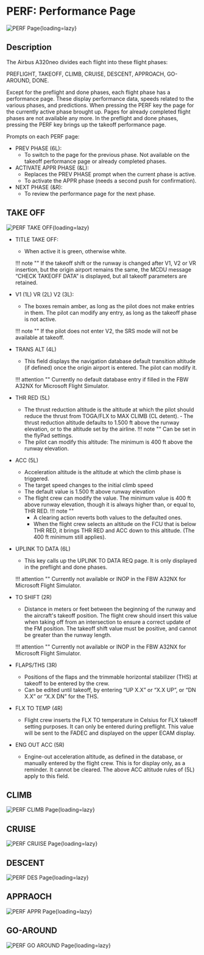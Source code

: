 # PERF: Performance Page

![PERF Page](../../assets/a32nx-briefing/mcdu/perf-page.jpg "PERF Page"){loading=lazy}

## Description

The Airbus A320neo divides each flight into these flight phases:

PREFLIGHT, TAKEOFF, CLIMB, CRUISE, DESCENT, APPROACH, GO-AROUND, DONE.

Except for the preflight and done phases, each flight phase has a performance page. These display performance data, speeds related to the various phases, and predictions. When pressing the PERF key the page for the currently active phase brought up. Pages for already completed flight phases are not available any more. In the preflight and done phases, pressing the PERF key brings up the takeoff performance page.

Prompts on each PERF page:

- PREV PHASE (6L):
    - To switch to the page for the previous phase. Not available on the takeoff performance page or already completed phases.
- ACTIVATE APPR PHASE (&L):
    - Replaces the PREV PHASE prompt when the current phase is active.
    - To activate the APPR phase (needs a second push for confirmation).
- NEXT PHASE (&R):
    - To review the performance page for the next phase.

## TAKE OFF

![PERF TAKE OFF](../../assets/a32nx-briefing/mcdu/perf-takeoff-page.png "PERF TAKE OFF"){loading=lazy}

- TITLE TAKE OFF:
    - When active it is green, otherwise white.

    !!! note ""
         If the takeoff shift or the runway is changed after V1, V2 or VR insertion, but the origin airport remains the same, the MCDU message “CHECK TAKEOFF DATA” is displayed, but all takeoff parameters are retained.

- V1 (1L) VR (2L) V2 (3L):
    - The boxes remain amber, as long as the pilot does not make entries in them. The pilot can modify any entry, as long as the takeoff phase is not active.

    !!! note ""
        If the pilot does not enter V2, the SRS mode will not be available at takeoff.

- TRANS ALT (4L)
    - This field displays the navigation database default transition altitude (if defined) once the origin airport is entered. The pilot can modify it.

    !!! attention ""
        Currently no default database entry if filled in the FBW A32NX for Microsoft Flight Simulator.

- THR RED (5L)
    - The thrust reduction altitude is the altitude at which the pilot should reduce the thrust from TOGA/FLX to MAX CLIMB (CL detent).
    ‐ The thrust reduction altitude defaults to 1.500 ft above the runway elevation, or to the altitude set by the airline.
    !!! note ""
        Can be set in the flyPad settings.
    - The pilot can modify this altitude: The minimum is 400 ft above the runway elevation.

- ACC (5L)
    - Acceleration altitude is the altitude at which the climb phase is triggered.
    - The target speed changes to the initial climb speed
    - The default value is 1.500 ft above runway elevation
    - The flight crew can modify the value. The minimum value is 400 ft above runway elevation, though it is always higher than, or equal to, THR RED.
    !!! note ""
        - A clearing action reverts both values to the defaulted ones.
        - When the flight crew selects an altitude on the FCU that is below THR RED, it brings THR RED and ACC down to this altitude. (The 400 ft minimum still applies).

- UPLINK TO DATA (6L)
    - This key calls up the UPLINK TO DATA REQ page. It is only displayed in the preflight and done phases.

    !!! attention ""
        Currently not available or INOP in the FBW A32NX for Microsoft Flight Simulator.

- TO SHIFT (2R)
    - Distance in meters or feet between the beginning of the runway and the aircraft's takeoff position. The flight crew should insert this value when taking off from an intersection to ensure a correct update of the FM position. The takeoff shift value must be positive, and cannot be greater than the runway length.

    !!! attention ""
        Currently not available or INOP in the FBW A32NX for Microsoft Flight Simulator.

- FLAPS/THS (3R)
    - Positions of the flaps and the trimmable horizontal stabilizer (THS) at takeoff to be entered by the crew.
    - Can be edited until takeoff, by entering “UP X.X” or “X.X UP”, or “DN X.X” or “X.X DN” for the THS.

- FLX TO TEMP (4R)
    - Flight crew inserts the FLX TO temperature in Celsius for FLX takeoff setting purposes. It can only be entered during preflight. This value will be sent to the FADEC and displayed on the upper ECAM display.

- ENG OUT ACC (5R)
    - Engine-out acceleration altitude, as defined in the database, or manually entered by the flight crew. This is for display only, as a reminder. It cannot be cleared. The above ACC altitude rules of (5L) apply to this field.

## CLIMB

![PERF CLIMB Page](../../assets/a32nx-briefing/mcdu/perf-climb-page.png "PERF CLIMB Page"){loading=lazy}

## CRUISE

![PERF CRUISE Page](../../assets/a32nx-briefing/mcdu/perf-cruise-page.png "PERF CRUISE Page"){loading=lazy}

## DESCENT

![PERF DES Page](../../assets/a32nx-briefing/mcdu/perf-des-page.png "PERF DES Page"){loading=lazy}

## APPRAOCH

![PERF APPR Page](../../assets/a32nx-briefing/mcdu/perf-appr-page.png "PERF APPR Page"){loading=lazy}

## GO-AROUND

![PERF GO AROUND Page](../../assets/a32nx-briefing/mcdu/perf-goaround-page.png "PERF GO AROUND Page"){loading=lazy}
